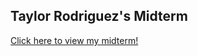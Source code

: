 ## Taylor Rodriguez's Midterm

<a href="https://twelfthgear.github.io/midterm/" rel="nofollow">Click here to view my midterm!</a>
